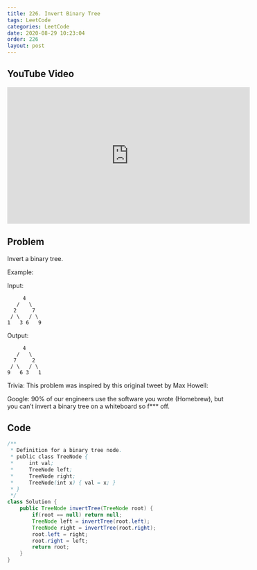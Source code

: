 ```yaml
---
title: 226. Invert Binary Tree
tags: LeetCode
categories: LeetCode
date: 2020-08-29 10:23:04
order: 226
layout: post
---
```


## YouTube Video

<iframe width="560" height="315" src="https://www.youtube.com/embed/x_b4Id6KL8Q" frameborder="0" allow="accelerometer; autoplay; encrypted-media; gyroscope; picture-in-picture" allowfullscreen></iframe>

## Problem

Invert a binary tree.

Example:

Input:

```
     4
   /   \
  2     7
 / \   / \
1   3 6   9
```

Output:

```
     4
   /   \
  7     2
 / \   / \
9   6 3   1
```

Trivia:
This problem was inspired by this original tweet by Max Howell:

Google: 90% of our engineers use the software you wrote (Homebrew), but you can’t invert a binary tree on a whiteboard so f\*\*\* off.

## Code

```java
/**
 * Definition for a binary tree node.
 * public class TreeNode {
 *     int val;
 *     TreeNode left;
 *     TreeNode right;
 *     TreeNode(int x) { val = x; }
 * }
 */
class Solution {
    public TreeNode invertTree(TreeNode root) {
        if(root == null) return null;
        TreeNode left = invertTree(root.left);
        TreeNode right = invertTree(root.right);
        root.left = right;
        root.right = left;
        return root;
    }
}
```
